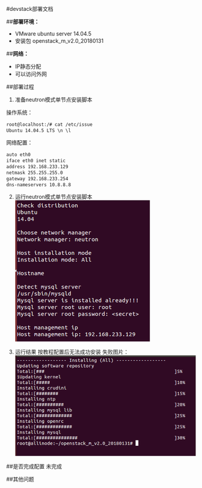 #devstack部署文档

##**部署环境：**
- VMware ubuntu server 14.04.5
- 安装包 openstack_m_v2.0_20180131

##**网络：**
- IP静态分配
- 可以访问外网

##部署过程

1. 准备neutron模式单节点安装脚本

操作系统：
```
root@localhost:/# cat /etc/issue
Ubuntu 14.04.5 LTS \n \l
```

网络配置：
```
auto eth0
iface eth0 inet static
address 192.168.233.129
netmask 255.255.255.0
gateway 192.168.233.254
dns-nameservers 10.8.8.8
```

2. 运行neutron模式单节点安装脚本
![配置](../assets/sst_pic/2-3.png)

3. 运行结果
按教程配置后无法成功安装
失败图片：
![安装失败](../assets/sst_pic/2-2.png)

##是否完成配置
未完成

##其他问题
